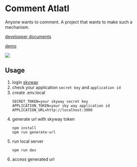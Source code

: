 # Comment Atlatl

Anyone wants to comment.
A project that wants to make such a mechanism.

[developper documents](https://hkj-hub.github.io/comment-atlatl/ja/introduction/)

[demo](https://comment-atlatl.vercel.app/)

<img src="https://repository-images.githubusercontent.com/661897641/86ae75db-d974-463b-a1c5-984fd07da2b1" />

## Usage

1. login [skyway](https://console.skyway.ntt.com/login)
1. check your application `secret key` and `application id`
1. create .env.local
   ```
   SECRET_TOKEN=your skyway secret key
   APPLICATION_TOKEN=your sky way application id
   APPLICATION_URL=http://localhost:3000
   ```
1. generate url with skyway token
   ```
   npm install
   npm run generate-url
   ```
1. run local server
   ```
   npm run dev
   ```
1. access generated url
